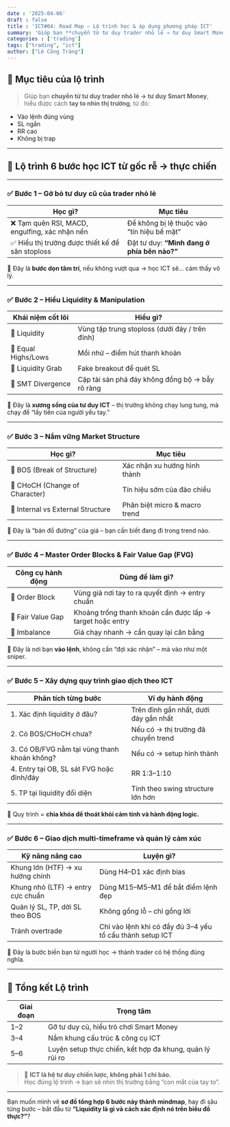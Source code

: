 ```yaml
---
date : '2025-04-06'
draft : false
title : 'ICT#04: Road Map – Lộ trình học & áp dụng phương pháp ICT'
summary: 'Giúp bạn **chuyển từ tư duy trader nhỏ lẻ → tư duy Smart Money**,  hiểu được cách **tay to nhìn thị trường**'
categories : ['trading']
tags: ["trading", "ict"]
author: ["Lê Công Tráng"]
---
```


## 🎯 Mục tiêu của lộ trình

> Giúp bạn **chuyển từ tư duy trader nhỏ lẻ → tư duy Smart Money**,  
hiểu được cách **tay to nhìn thị trường**, từ đó:

- Vào lệnh đúng vùng  
- SL ngắn  
- RR cao  
- Không bị trap

---

## 🧭 **Lộ trình 6 bước học ICT từ gốc rễ → thực chiến**

---

### ✅ **Bước 1 – Gỡ bỏ tư duy cũ của trader nhỏ lẻ**

| Học gì? | Mục tiêu |
|--------|----------|
| ❌ Tạm quên RSI, MACD, engulfing, xác nhận nến | Để không bị lệ thuộc vào “tín hiệu bề mặt” |
| ✅ Hiểu thị trường được thiết kế để săn stoploss | Đặt tư duy: **“Mình đang ở phía bên nào?”** |

📌 Đây là **bước dọn tâm trí**, nếu không vượt qua → học ICT sẽ… cảm thấy vô lý.

---

### ✅ **Bước 2 – Hiểu Liquidity & Manipulation**

| Khái niệm cốt lõi | Hiểu gì? |
|-------------------|----------|
| 🔹 Liquidity | Vùng tập trung stoploss (dưới đáy / trên đỉnh) |
| 🔹 Equal Highs/Lows | Mồi nhử – điểm hút thanh khoản |
| 🔹 Liquidity Grab | Fake breakout để quét SL |
| 🔹 SMT Divergence | Cặp tài sản phá đáy không đồng bộ → bẫy rõ ràng |

📌 Đây là **xương sống của tư duy ICT** – thị trường không chạy lung tung, mà chạy để “lấy tiền của người yếu tay.”

---

### ✅ **Bước 3 – Nắm vững Market Structure**

| Học gì? | Mục tiêu |
|--------|----------|
| 🔹 BOS (Break of Structure) | Xác nhận xu hướng hình thành |
| 🔹 CHoCH (Change of Character) | Tín hiệu sớm của đảo chiều |
| 🔹 Internal vs External Structure | Phân biệt micro & macro trend |

📌 Đây là “bản đồ đường” của giá – bạn cần biết đang đi trong trend nào.

---

### ✅ **Bước 4 – Master Order Blocks & Fair Value Gap (FVG)**

| Công cụ hành động | Dùng để làm gì? |
|-------------------|-----------------|
| 🔸 Order Block | Vùng giá nơi tay to ra quyết định → entry chuẩn |
| 🔸 Fair Value Gap | Khoảng trống thanh khoản cần được lấp → target hoặc entry |
| 🔸 Imbalance | Giá chạy nhanh → cần quay lại cân bằng |

📌 Đây là nơi bạn **vào lệnh**, không cần “đợi xác nhận” – mà vào như một sniper.

---

### ✅ **Bước 5 – Xây dựng quy trình giao dịch theo ICT**

| Phân tích từng bước | Ví dụ hành động |
|---------------------|-----------------|
| 1. Xác định liquidity ở đâu? | Trên đỉnh gần nhất, dưới đáy gần nhất |
| 2. Có BOS/CHoCH chưa? | Nếu có → thị trường đã chuyển trend |
| 3. Có OB/FVG nằm tại vùng thanh khoản không? | Nếu có → setup hình thành |
| 4. Entry tại OB, SL sát FVG hoặc đỉnh/đáy | RR 1:3–1:10 |
| 5. TP tại liquidity đối diện | Tính theo swing structure lớn hơn |

📌 Quy trình = **chìa khóa để thoát khỏi cảm tính và hành động logic.**

---

### ✅ **Bước 6 – Giao dịch multi-timeframe và quản lý cảm xúc**

| Kỹ năng nâng cao | Luyện gì? |
|------------------|-----------|
| Khung lớn (HTF) → xu hướng chính | Dùng H4–D1 xác định bias |
| Khung nhỏ (LTF) → entry cực chuẩn | Dùng M15–M5–M1 để bắt điểm lệnh đẹp |
| Quản lý SL, TP, dời SL theo BOS | Không gồng lỗ – chỉ gồng lời |
| Tránh overtrade | Chỉ vào lệnh khi có đầy đủ 3–4 yếu tố cấu thành setup ICT |

📌 Đây là bước biến bạn từ người học → thành trader có hệ thống đúng nghĩa.

---

## 🧠 Tổng kết Lộ trình

| Giai đoạn | Trọng tâm |
|----------|-----------|
| 1–2 | Gỡ tư duy cũ, hiểu trò chơi Smart Money |
| 3–4 | Nắm khung cấu trúc & công cụ ICT |
| 5–6 | Luyện setup thực chiến, kết hợp đa khung, quản lý rủi ro |

> 🎯 **ICT là hệ tư duy chiến lược, không phải 1 chỉ báo.**  
> Học đúng lộ trình → bạn sẽ nhìn thị trường bằng “con mắt của tay to”.

---

Bạn muốn mình vẽ **sơ đồ tổng hợp 6 bước này thành mindmap**, hay đi sâu từng bước – bắt đầu từ **“Liquidity là gì và cách xác định nó trên biểu đồ thực?”**?
